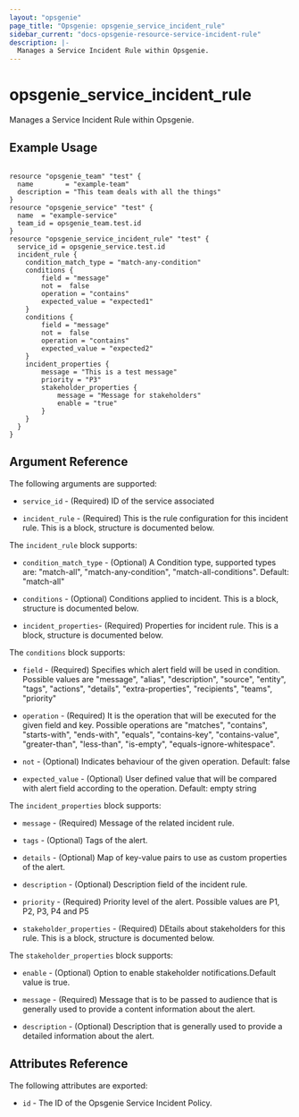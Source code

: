 ```yaml
---
layout: "opsgenie"
page_title: "Opsgenie: opsgenie_service_incident_rule"
sidebar_current: "docs-opsgenie-resource-service-incident-rule"
description: |-
  Manages a Service Incident Rule within Opsgenie.
---
```


# opsgenie\_service\_incident\_rule

Manages a Service Incident Rule within Opsgenie.

## Example Usage

```hcl

resource "opsgenie_team" "test" {
  name        = "example-team"
  description = "This team deals with all the things"
}
resource "opsgenie_service" "test" {
  name  = "example-service"
  team_id = opsgenie_team.test.id
}
resource "opsgenie_service_incident_rule" "test" {
  service_id = opsgenie_service.test.id
  incident_rule {
	condition_match_type = "match-any-condition"
	conditions {
		field = "message"
		not =  false
		operation = "contains"
		expected_value = "expected1"
	}
	conditions {
		field = "message"
		not =  false
		operation = "contains"
		expected_value = "expected2"
	}
	incident_properties {
		message = "This is a test message"
		priority = "P3"
		stakeholder_properties {
			message = "Message for stakeholders"
			enable = "true"
		}
	}
  }
}
```

## Argument Reference

The following arguments are supported:

* `service_id` - (Required) ID of the service associated

* `incident_rule` - (Required) This is the rule configuration for this incident rule. This is a block, structure is documented below.

The `incident_rule` block supports:

* `condition_match_type` - (Optional) A Condition type, supported types are: "match-all", "match-any-condition", "match-all-conditions". Default: "match-all"

* `conditions` - (Optional) Conditions applied to incident. This is a block, structure is documented below.

* `incident_properties`- (Required) Properties for incident rule. This is a block, structure is documented below.

 
The `conditions` block supports:

* `field` - (Required) Specifies which alert field will be used in condition. Possible values are "message", "alias", "description", "source", "entity", "tags", "actions", "details", "extra-properties", "recipients", "teams", "priority"

* `operation` - (Required) It is the operation that will be executed for the given field and key. Possible operations are "matches", "contains", "starts-with", "ends-with", "equals", "contains-key", "contains-value", "greater-than", "less-than", "is-empty", "equals-ignore-whitespace".

* `not` - (Optional) Indicates behaviour of the given operation. Default: false

* `expected_value` - (Optional) User defined value that will be compared with alert field according to the operation. Default: empty string


The `incident_properties` block supports:

* `message` - (Required) Message of the related incident rule.

* `tags` - (Optional) Tags of the alert.

* `details` - (Optional) Map of key-value pairs to use as custom properties of the alert.

* `description` - (Optional) Description field of the incident rule.

* `priority` - (Required) Priority level of the alert. Possible values are P1, P2, P3, P4 and P5

* `stakeholder_properties` - (Required) DEtails about stakeholders for this rule. This is a block, structure is documented below.


The `stakeholder_properties` block supports:

* `enable` - (Optional) Option to enable stakeholder notifications.Default value is true.

* `message` - (Required) Message that is to be passed to audience that is generally used to provide a content information about the alert.

* `description` - (Optional) Description that is generally used to provide a detailed information about the alert.


## Attributes Reference

The following attributes are exported:

* `id` - The ID of the Opsgenie Service Incident Policy.

